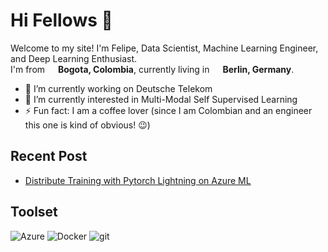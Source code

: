 # Hi Fellows :wave:

<p>Welcome to my site! I'm Felipe, Data Scientist, Machine Learning Engineer, and Deep Learning Enthusiast.<br> I'm from <img src="https://hatscripts.github.io/circle-flags/flags/co.svg" width="13"/> <b>Bogota, Colombia</b>, currently living in <img src="https://hatscripts.github.io/circle-flags/flags/de.svg" width="13"/> <b>Berlin, Germany</b>. </p> 


- 🔭 I’m currently working on Deutsche Telekom
- 🌱 I’m currently interested in Multi-Modal Self Supervised Learning
- ⚡ Fun fact: I am a coffee lover (since I am Colombian and an engineer this one is kind of obvious! 😉)

## Recent Post

* [Distribute Training with Pytorch Lightning on Azure ML](https://medium.com/@felipe.villa.gen/distribute-traning-with-pytorch-lightning-on-azure-ml-512e0cb1728f)

## Toolset

<p>
  <img alt="Azure" src="https://img.shields.io/badge/azure-%230072C6.svg?style=flat-square&logo=docker&logoColor=white" />
  <img alt="Docker" src="https://img.shields.io/badge/-Docker-46a2f1?style=flat-square&logo=docker&logoColor=white" />
  <img alt="git" src="https://img.shields.io/badge/-Git-F05032?style=flat-square&logo=git&logoColor=white" />

</p>
